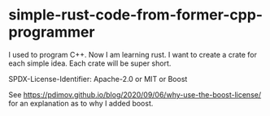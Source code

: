 # simple-rust-code-from-former-cpp-programmer
I used to program C++. Now I am learning rust. I want to create a crate for each simple idea. Each crate will be super short.


SPDX-License-Identifier: Apache-2.0 or MIT or Boost

See https://pdimov.github.io/blog/2020/09/06/why-use-the-boost-license/ for an explanation as to why I added boost.

